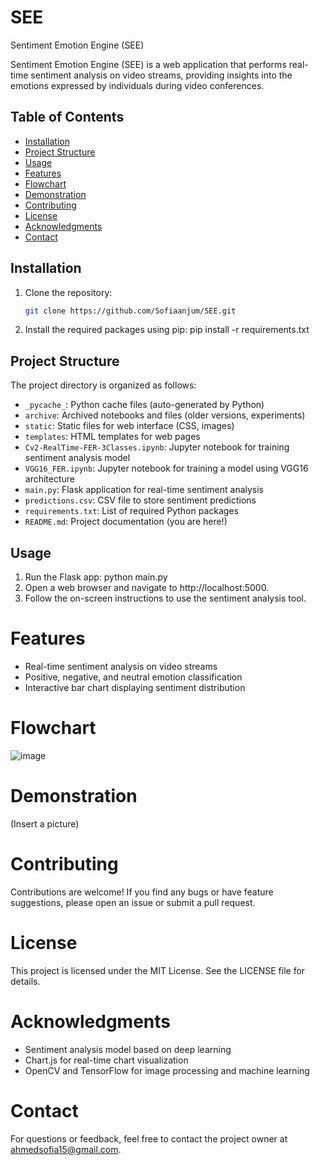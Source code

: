 # SEE
Sentiment Emotion Engine (SEE)

Sentiment Emotion Engine (SEE) is a web application that performs real-time sentiment analysis on video streams, providing insights into the emotions expressed by individuals during video conferences.

## Table of Contents

- [Installation](#installation)
- [Project Structure](#project-structure)
- [Usage](#usage)
- [Features](#features)
- [Flowchart](flowchart.png)
- [Demonstration](#demonstration)
- [Contributing](#contributing)
- [License](#license)
- [Acknowledgments](#acknowledgments)
- [Contact](#contact)

## Installation

1. Clone the repository:
   ```bash
   git clone https://github.com/Sofiaanjum/SEE.git

2. Install the required packages using pip:
   pip install -r requirements.txt

## Project Structure

The project directory is organized as follows:

- `_pycache_`: Python cache files (auto-generated by Python)
- `archive`: Archived notebooks and files (older versions, experiments)
- `static`: Static files for web interface (CSS, images)
- `templates`: HTML templates for web pages
- `Cv2-RealTime-FER-3Classes.ipynb`: Jupyter notebook for training sentiment analysis model
- `VGG16_FER.ipynb`: Jupyter notebook for training a model using VGG16 architecture
- `main.py`: Flask application for real-time sentiment analysis
- `predictions.csv`: CSV file to store sentiment predictions
- `requirements.txt`: List of required Python packages
- `README.md`: Project documentation (you are here!)

## Usage
   1. Run the Flask app:
      python main.py
   2. Open a web browser and navigate to http://localhost:5000.
   3. Follow the on-screen instructions to use the sentiment analysis tool.

# Features
   - Real-time sentiment analysis on video streams
   - Positive, negative, and neutral emotion classification
   - Interactive bar chart displaying sentiment distribution

# Flowchart
  ![image](https://github.com/Sofiaanjum/SEE/assets/123998768/04a30ef2-c5f3-47a4-85ec-53b684e8322d)

# Demonstration
(Insert a picture) 

# Contributing
   Contributions are welcome! If you find any bugs or have feature suggestions, please open an issue or submit a pull request.

# License
   This project is licensed under the MIT License. See the LICENSE file for details.

# Acknowledgments
   - Sentiment analysis model based on deep learning
   - Chart.js for real-time chart visualization
   - OpenCV and TensorFlow for image processing and machine learning

# Contact
For questions or feedback, feel free to contact the project owner at ahmedsofia15@gmail.com.



